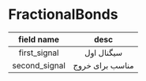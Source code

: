 # FractionalBonds

| field name    | desc            |
|:-------------:|:---------------:|
| first_signal  | سیگنال اول      |
| second_signal | مناسب برای خروج |
